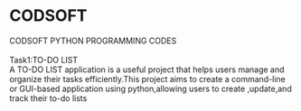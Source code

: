 # CODSOFT
CODSOFT PYTHON PROGRAMMING CODES
<br>
<br>
Task1:TO-DO LIST
<br>
A TO-DO LIST application is a useful project that helps users manage and organize their tasks efficiently.This project aims to create a command-line or GUI-based application using python,allowing users to create ,update,and track their to-do lists
<br>


